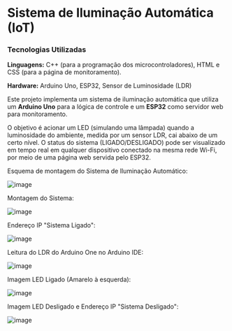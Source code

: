 # Sistema de Iluminação Automática (IoT)

### Tecnologias Utilizadas
**Linguagens:** C++ (para a programação dos microcontroladores), HTML e CSS (para a página de monitoramento).

**Hardware:** Arduino Uno, ESP32, Sensor de Luminosidade (LDR)

Este projeto implementa um sistema de iluminação automática que utiliza um **Arduino Uno** para a lógica de controle e um **ESP32** como servidor web para monitoramento.

O objetivo é acionar um LED (simulando uma lâmpada) quando a luminosidade do ambiente, medida por um sensor LDR, cai abaixo de um certo nível. O status do sistema (LIGADO/DESLIGADO) pode ser visualizado em tempo real em qualquer dispositivo conectado na mesma rede Wi-Fi, por meio de uma página web servida pelo ESP32.


Esquema de montagem do Sistema de Iluminação Automático:

![image](https://github.com/user-attachments/assets/b3a0c458-1820-4d42-b655-83edd9d067d1)

Montagem do Sistema:

![image](https://github.com/user-attachments/assets/53a464d9-3491-40a6-ba49-bc28d93570a5)

Endereço IP "Sistema Ligado":

![image](https://github.com/user-attachments/assets/e7de4d2d-7764-4535-bd95-4b294ae740b6)


Leitura do LDR do Arduino One no Arduino IDE:

![image](https://github.com/user-attachments/assets/fda22e73-4847-4d0a-a9e4-d8e518f3dfe0)

Imagem LED Ligado (Amarelo à esquerda):

![image](https://github.com/user-attachments/assets/bb9dc618-2786-463f-9b4c-3e113d0fdfcc)

Imagem LED Desligado e Endereço IP "Sistema Desligado":

![image](https://github.com/user-attachments/assets/f3e14626-bf60-4e11-80ae-8568840c8c26)


